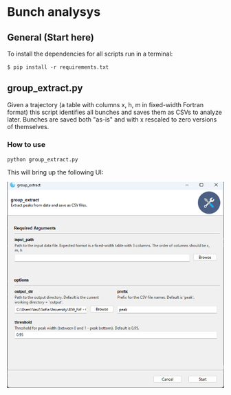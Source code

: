 # Bunch analysys

## General (Start here)

To install the dependencies for all scripts run in a terminal:

```shell
$ pip install -r requirements.txt
```

## group_extract.py

Given a trajectory (a table with columns x, h, m in fixed-width Fortran format)
this script identifies all bunches and saves them as CSVs to analyze later.
Bunches are saved both "as-is" and with x rescaled to zero versions 
of themselves.

### How to use

```shell
python group_extract.py
```

This will bring up the following UI:


![Group extract GUI](static/group_extract.png)
